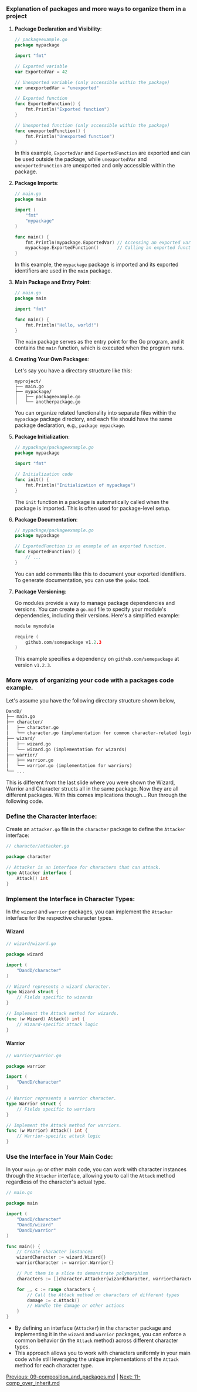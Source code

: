 ### Explanation of packages and more ways to organize them in a project


1. **Package Declaration and Visibility**:

   ```go
   // packageexample.go
   package mypackage

   import "fmt"

   // Exported variable
   var ExportedVar = 42

   // Unexported variable (only accessible within the package)
   var unexportedVar = "unexported"

   // Exported function
   func ExportedFunction() {
       fmt.Println("Exported function")
   }

   // Unexported function (only accessible within the package)
   func unexportedFunction() {
       fmt.Println("Unexported function")
   }
   ```

   In this example, `ExportedVar` and `ExportedFunction` are exported and can be used outside the package, while `unexportedVar` and `unexportedFunction` are unexported and only accessible within the package.

2. **Package Imports**:

   ```go
   // main.go
   package main

   import (
       "fmt"
       "mypackage"
   )

   func main() {
       fmt.Println(mypackage.ExportedVar) // Accessing an exported variable
       mypackage.ExportedFunction()       // Calling an exported function
   }
   ```

   In this example, the `mypackage` package is imported and its exported identifiers are used in the `main` package.

3. **Main Package and Entry Point**:

   ```go
   // main.go
   package main

   import "fmt"

   func main() {
       fmt.Println("Hello, world!")
   }
   ```

   The `main` package serves as the entry point for the Go program, and it contains the `main` function, which is executed when the program runs.

4. **Creating Your Own Packages**:

   Let's say you have a directory structure like this:

   ```
   myproject/
   ├── main.go
   ├── mypackage/
   │   ├── packageexample.go
   │   └── anotherpackage.go
   ```

   You can organize related functionality into separate files within the `mypackage` package directory, and each file should have the same package declaration, e.g., `package mypackage`.

5. **Package Initialization**:

   ```go
   // mypackage/packageexample.go
   package mypackage

   import "fmt"

   // Initialization code
   func init() {
       fmt.Println("Initialization of mypackage")
   }
   ```

   The `init` function in a package is automatically called when the package is imported. This is often used for package-level setup.

6. **Package Documentation**:

   ```go
   // mypackage/packageexample.go
   package mypackage

   // ExportedFunction is an example of an exported function.
   func ExportedFunction() {
       // ...
   }
   ```

   You can add comments like this to document your exported identifiers. To generate documentation, you can use the `godoc` tool.

7. **Package Versioning**:

   Go modules provide a way to manage package dependencies and versions. You can create a `go.mod` file to specify your module's dependencies, including their versions. Here's a simplified example:

   ```go
   module mymodule

   require (
       github.com/somepackage v1.2.3
   )
   ```

   This example specifies a dependency on `github.com/somepackage` at version `v1.2.3`.

### More ways of organizing your code with a packages code example. 
Let's assume you have the following directory structure shown below, 

```txt
DandD/
├── main.go
├── character/
│   ├── character.go
│   └── character.go (implementation for common character-related logic)
├── wizard/
│   ├── wizard.go
│   └── wizard.go (implementation for wizards)
├── warrior/
│   ├── warrior.go
│   └── warrior.go (implementation for warriors)
└── ...
```

This is different from the last slide where you were shown the Wizard, Warrior and Character structs all in the same package. Now they are all different packages. With this comes implications though... Run through the following code. 

### Define the Character Interface:

Create an `attacker.go` file in the `character` package to define the `Attacker` interface:

```go
// character/attacker.go

package character

// Attacker is an interface for characters that can attack.
type Attacker interface {
    Attack() int
}
```

### Implement the Interface in Character Types:

In the `wizard` and `warrior` packages, you can implement the `Attacker` interface for the respective character types.

#### Wizard

```go
// wizard/wizard.go

package wizard

import (
    "DandD/character"
)

// Wizard represents a wizard character.
type Wizard struct {
    // Fields specific to wizards
}

// Implement the Attack method for wizards.
func (w Wizard) Attack() int {
    // Wizard-specific attack logic
}
```

#### Warrior

```go
// warrior/warrior.go

package warrior

import (
    "DandD/character"
)

// Warrior represents a warrior character.
type Warrior struct {
    // Fields specific to warriors
}

// Implement the Attack method for warriors.
func (w Warrior) Attack() int {
    // Warrior-specific attack logic
}
```

### Use the Interface in Your Main Code:

In your `main.go` or other main code, you can work with character instances through the `Attacker` interface, allowing you to call the `Attack` method regardless of the character's actual type.

```go
// main.go

package main

import (
    "DandD/character"
    "DandD/wizard"
    "DandD/warrior"
)

func main() {
    // Create character instances
    wizardCharacter := wizard.Wizard{}
    warriorCharacter := warrior.Warrior{}

    // Put them in a slice to demonstrate polymorphism
    characters := []character.Attacker{wizardCharacter, warriorCharacter}

    for _, c := range characters {
        // Call the Attack method on characters of different types
        damage := c.Attack()
        // Handle the damage or other actions
    }
}
```

- By defining an interface (`Attacker`) in the `character` package and implementing it in the `wizard` and `warrior` packages, you can enforce a common behavior (in the `Attack` method) across different character types. 
- This approach allows you to work with characters uniformly in your main code while still leveraging the unique implementations of the `Attack` method for each character type.

[Previous: 09-composition_and_packages.md](09-composition_and_packages.md) | [Next: 11-comp_over_inherit.md](11-comp_over_inherit.md)
